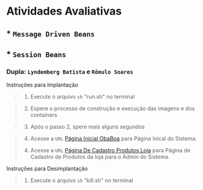 # Atividades Avaliativas
## * ``Message Driven Beans``
## * ``Session Beans``

### Dupla: ``Lyndemberg Batista`` e ``Rômulo Soares``

Instruções para Implantação 

> 1. Execute o arquivo ``sh`` "run.sh" no terminal

> 2. Espere o processo de construção e execução das imagens e dos containers

> 3. Após o passo 2, spere mais alguns segundos 

> 4. Acesse a ``URL`` [Página Inicial ObaBoa](http://localhost:8082/mdb-web/index.xhtml) para Página Inical do Sistema. 

> 4. Acesse a ``URL`` [Página De Cadastro Produtos Loja](http://localhost:8082/mdb-web/cadastro-produtos-loja.xhtml) para Página de Cadastro de Produtos da loja para o Admin do Sistema.

Instruções para Desimplantação 

> 1. Execute o arquivo ``sh`` "kill.sh" no terminal
